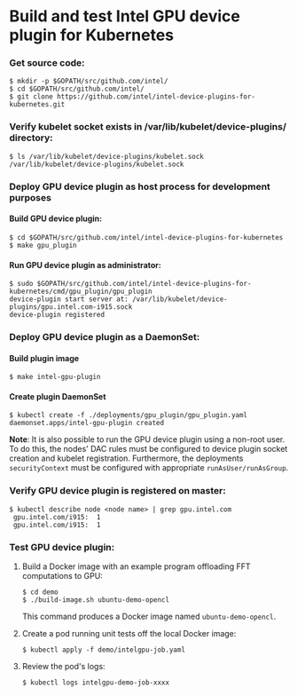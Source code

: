 # Build and test Intel GPU device plugin for Kubernetes

### Get source code:
```
$ mkdir -p $GOPATH/src/github.com/intel/
$ cd $GOPATH/src/github.com/intel/
$ git clone https://github.com/intel/intel-device-plugins-for-kubernetes.git
```

### Verify kubelet socket exists in /var/lib/kubelet/device-plugins/ directory:
```
$ ls /var/lib/kubelet/device-plugins/kubelet.sock
/var/lib/kubelet/device-plugins/kubelet.sock
```

### Deploy GPU device plugin as host process for development purposes

#### Build GPU device plugin:
```
$ cd $GOPATH/src/github.com/intel/intel-device-plugins-for-kubernetes
$ make gpu_plugin
```

#### Run GPU device plugin as administrator:
```
$ sudo $GOPATH/src/github.com/intel/intel-device-plugins-for-kubernetes/cmd/gpu_plugin/gpu_plugin
device-plugin start server at: /var/lib/kubelet/device-plugins/gpu.intel.com-i915.sock
device-plugin registered
```

### Deploy GPU device plugin as a DaemonSet:

#### Build plugin image
```
$ make intel-gpu-plugin
```

#### Create plugin DaemonSet
```
$ kubectl create -f ./deployments/gpu_plugin/gpu_plugin.yaml
daemonset.apps/intel-gpu-plugin created
```

**Note**: It is also possible to run the GPU device plugin using a non-root user. To do this,
the nodes' DAC rules must be configured to device plugin socket creation and kubelet registration.
Furthermore, the deployments `securityContext` must be configured with appropriate `runAsUser/runAsGroup`.

### Verify GPU device plugin is registered on master:
```
$ kubectl describe node <node name> | grep gpu.intel.com
 gpu.intel.com/i915:  1
 gpu.intel.com/i915:  1
```

### Test GPU device plugin:

1. Build a Docker image with an example program offloading FFT computations to GPU:
   ```
   $ cd demo
   $ ./build-image.sh ubuntu-demo-opencl
   ```

      This command produces a Docker image named `ubuntu-demo-opencl`.

2. Create a pod running unit tests off the local Docker image:
   ```
   $ kubectl apply -f demo/intelgpu-job.yaml
   ```

3. Review the pod's logs:
   ```
   $ kubectl logs intelgpu-demo-job-xxxx
   ```
